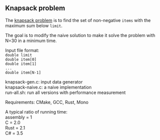 ## Knapsack problem

The [knapsack problem](https://en.wikipedia.org/wiki/Knapsack_problem) is to find the set of non-negative `items` with the maximum sum below `limit`.

The goal is to modify the naive solution to make it solve the problem with N=30 in a minimum time.

Input file format:  
`double limit`  
`double item[0]`  
`double item[1]`  
`...`  
`double item[N-1]`

knapsack-gen.c: input data generator  
knapsack-naive.c: a naive implementation  
run-all.sh: run all versions with performance measurement

Requirements: CMake, GCC, Rust, Mono

A typical ratio of running time:  
assembly = 1  
C = 2.0  
Rust = 2.1  
C# = 3.5
